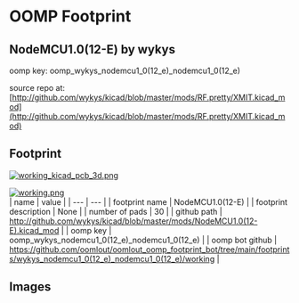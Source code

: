# OOMP Footprint  
## NodeMCU1.0(12-E)  by wykys  
  
oomp key: oomp_wykys_nodemcu1_0(12_e)_nodemcu1_0(12_e)  
  
source repo at: [http://github.com/wykys/kicad/blob/master/mods/RF.pretty/XMIT.kicad_mod](http://github.com/wykys/kicad/blob/master/mods/RF.pretty/XMIT.kicad_mod)  
## Footprint  
  
[![working_kicad_pcb_3d.png](working_kicad_pcb_3d_600.png)](working_kicad_pcb_3d.png)  
  
[![working.png](working_600.png)](working.png)  
| name | value | 
| --- | --- | 
| footprint name | NodeMCU1.0(12-E) | 
| footprint description | None | 
| number of pads | 30 | 
| github path | http://github.com/wykys/kicad/blob/master/mods/NodeMCU1.0(12-E).kicad_mod | 
| oomp key | oomp_wykys_nodemcu1_0(12_e)_nodemcu1_0(12_e) | 
| oomp bot github | https://github.com/oomlout/oomlout_oomp_footprint_bot/tree/main/footprints/wykys_nodemcu1_0(12_e)_nodemcu1_0(12_e)/working | 
## Images  
